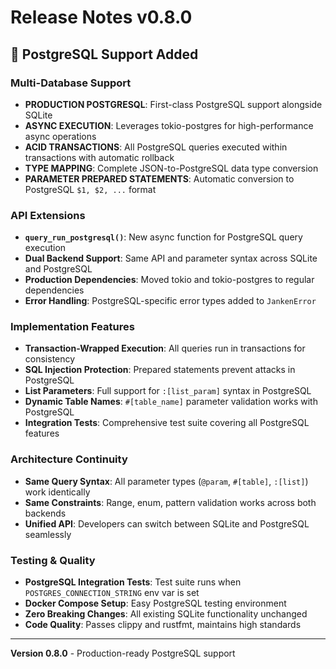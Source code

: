 # Release Notes v0.8.0

## 🐘 **PostgreSQL Support Added**

### Multi-Database Support
- **PRODUCTION POSTGRESQL**: First-class PostgreSQL support alongside SQLite
- **ASYNC EXECUTION**: Leverages tokio-postgres for high-performance async operations
- **ACID TRANSACTIONS**: All PostgreSQL queries executed within transactions with automatic rollback
- **TYPE MAPPING**: Complete JSON-to-PostgreSQL data type conversion
- **PARAMETER PREPARED STATEMENTS**: Automatic conversion to PostgreSQL `$1, $2, ...` format

### API Extensions
- **`query_run_postgresql()`**: New async function for PostgreSQL query execution
- **Dual Backend Support**: Same API and parameter syntax across SQLite and PostgreSQL
- **Production Dependencies**: Moved tokio and tokio-postgres to regular dependencies
- **Error Handling**: PostgreSQL-specific error types added to `JankenError`

### Implementation Features
- **Transaction-Wrapped Execution**: All queries run in transactions for consistency
- **SQL Injection Protection**: Prepared statements prevent attacks in PostgreSQL
- **List Parameters**: Full support for `:[list_param]` syntax in PostgreSQL
- **Dynamic Table Names**: `#[table_name]` parameter validation works with PostgreSQL
- **Integration Tests**: Comprehensive test suite covering all PostgreSQL features

### Architecture Continuity
- **Same Query Syntax**: All parameter types (`@param`, `#[table]`, `:[list]`) work identically
- **Same Constraints**: Range, enum, pattern validation works across both backends
- **Unified API**: Developers can switch between SQLite and PostgreSQL seamlessly

### Testing & Quality
- **PostgreSQL Integration Tests**: Test suite runs when `POSTGRES_CONNECTION_STRING` env var is set
- **Docker Compose Setup**: Easy PostgreSQL testing environment
- **Zero Breaking Changes**: All existing SQLite functionality unchanged
- **Code Quality**: Passes clippy and rustfmt, maintains high standards

---
**Version 0.8.0** - Production-ready PostgreSQL support
